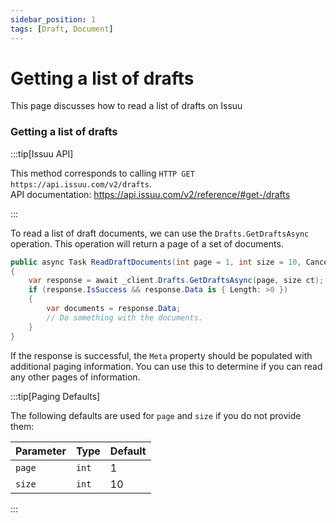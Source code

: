 ```yaml
---
sidebar_position: 1
tags: [Draft, Document]
---
```


# Getting a list of drafts

This page discusses how to read a list of drafts on Issuu

### Getting a list of drafts

:::tip[Issuu API]

This method corresponds to calling `HTTP GET https://api.issuu.com/v2/drafts`.<br />
API documentation: https://api.issuu.com/v2/reference/#get-/drafts

:::

To read a list of draft documents, we can use the `Drafts.GetDraftsAsync` operation. This operation will return a page of a set of documents.

```csharp
public async Task ReadDraftDocuments(int page = 1, int size = 10, CancellationToken ct)
{
    var response = await _client.Drafts.GetDraftsAsync(page, size ct);
    if (response.IsSuccess && response.Data is { Length: >0 })
    {
        var documents = response.Data;
        // Do something with the documents.
    }
}
```

If the response is successful, the `Meta` property should be populated with additional paging information. You can use this to determine if you can read any other pages of information.

:::tip[Paging Defaults]

The following defaults are used for `page` and `size` if you do not provide them:

| Parameter | Type | Default |
|---|---|---|
| `page` | `int` | 1 |
| `size` | `int` |  10 |

:::